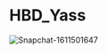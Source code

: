 # HBD_Yass
![Snapchat-1611501647](https://github.com/user-attachments/assets/bda23c7c-6d3a-4aae-8dba-7b7c1818556d)
